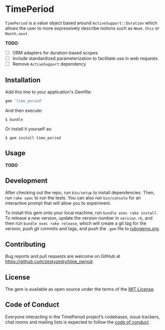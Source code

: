 # TimePeriod

`TimePeriod` is a value object based around `ActiveSupport::Duration` which allows the user to more expressively describe notions such as `Week.this` or `Month.next`.

**TODO**:
  - [ ] ORM adapters for duration-based scopes
  - [ ] Include standardized parameterization to facilitate use in web requests
  - [ ] Remove `ActiveSupport` dependency

## Installation

Add this line to your application's Gemfile:

```ruby
gem 'time_period'
```

And then execute:

    $ bundle

Or install it yourself as:

    $ gem install time_period

## Usage

**TODO**

## Development

After checking out the repo, run `bin/setup` to install dependencies. Then, run `rake spec` to run the tests. You can also run `bin/console` for an interactive prompt that will allow you to experiment.

To install this gem onto your local machine, run `bundle exec rake install`. To release a new version, update the version number in `version.rb`, and then run `bundle exec rake release`, which will create a git tag for the version, push git commits and tags, and push the `.gem` file to [rubygems.org](https://rubygems.org).

## Contributing

Bug reports and pull requests are welcome on GitHub at https://github.com/zestyzesty/time_period.

## License

The gem is available as open source under the terms of the [MIT License](http://opensource.org/licenses/MIT).

## Code of Conduct

Everyone interacting in the TimePeriod project’s codebases, issue trackers, chat rooms and mailing lists is expected to follow the [code of conduct](https://github.com/[USERNAME]/time_period/blob/master/CODE_OF_CONDUCT.md).
